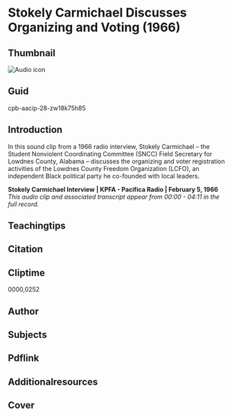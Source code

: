 # Stokely Carmichael Discusses Organizing and Voting (1966)

## Thumbnail

![Audio icon](https://s3.amazonaws.com/americanarchive.org/primary_source_sets/audio-digitized.jpg "Audio icon")

## Guid
cpb-aacip-28-zw18k75h85

## Introduction

In this sound clip from a 1966 radio interview, Stokely Carmichael – the Student Nonviolent Coordinating Committee (SNCC) Field Secretary for Lowdnes County, Alabama – discusses the organizing and voter registration activities of the Lowdnes County Freedom Organization (LCFO), an independent Black political party he co-founded with local leaders.

<b>Stokely Carmichael Interview</b>
<b>| KPFA - Pacifica Radio | February 5, 1966 </b>
<i>This audio clip and associated transcript appear from 00:00 - 04:11 in the full record.</i>

## Teachingtips

## Citation

## Cliptime

0000,0252

## Author
## Subjects
## Pdflink
## Additionalresources
## Cover
